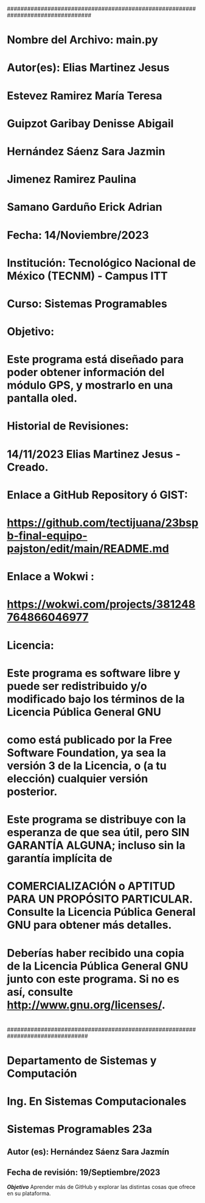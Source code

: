 #################################################################################
# Nombre del Archivo: main.py
# Autor(es):             Elias Martinez Jesus
#                        Estevez Ramirez María Teresa
#                        Guipzot Garibay Denisse Abigail
#                        Hernández Sáenz Sara Jazmin
#                        Jimenez Ramirez Paulina
#                        Samano Garduño Erick Adrian
# Fecha:             14/Noviembre/2023
# Institución:       Tecnológico Nacional de México (TECNM) - Campus ITT
# Curso:             Sistemas Programables
#
# Objetivo:
# Este programa está diseñado para poder obtener información del módulo GPS, y mostrarlo en una pantalla oled.
#
# Historial de Revisiones:
# 14/11/2023         Elias Martinez Jesus - Creado.
#
# Enlace a GitHub Repository ó GIST:
# https://github.com/tectijuana/23bspb-final-equipo-pajston/edit/main/README.md
#
# Enlace a Wokwi :
# https://wokwi.com/projects/381248764866046977
#
# Licencia:
# Este programa es software libre y puede ser redistribuido y/o modificado bajo los términos de la Licencia Pública General GNU
# como está publicado por la Free Software Foundation, ya sea la versión 3 de la Licencia, o (a tu elección) cualquier versión posterior.
#
# Este programa se distribuye con la esperanza de que sea útil, pero SIN GARANTÍA ALGUNA; incluso sin la garantía implícita de
# COMERCIALIZACIÓN o APTITUD PARA UN PROPÓSITO PARTICULAR. Consulte la Licencia Pública General GNU para obtener más detalles.
#
# Deberías haber recibido una copia de la Licencia Pública General GNU junto con este programa. Si no es así, consulte <http://www.gnu.org/licenses/>.
#
################################################################################
# Departamento de Sistemas y Computación
# Ing. En Sistemas Computacionales
# Sistemas Programables 23a

## Autor (es): Hernández Sáenz Sara Jazmín
## Fecha de revisión: 19/Septiembre/2023

**_Objetivo_**
Aprender más de GitHub y explorar las distintas cosas que ofrece en su plataforma.

